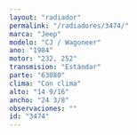 ```yaml
---
layout: "radiador"
permalink: "/radiadores/3474/"
marca: "Jeep"
modelo: "CJ / Wagoneer"
ano: "1984"
motor: "232, 252"
transmision: "Estándar"
parte: "63080"
clima: "Con clima"
alto: "14 9/16"
ancho: "24 3/8"
observaciones: ""
id: "3474"
---
```



